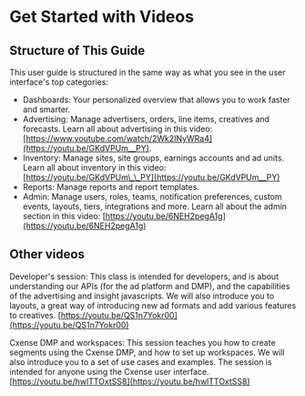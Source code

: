 # Get Started with Videos

## Structure of This Guide

This user guide is structured in the same way as what you see in the user interface's top categories: 

* Dashboards: Your personalized overview that allows you to work faster and smarter. 
* Advertising: Manage advertisers, orders, line items, creatives and forecasts. Learn all about advertising in this video: [https://www.youtube.com/watch/2Wk2INyWRa4](https://youtu.be/GKdVPUm__PY).
* Inventory: Manage sites, site groups, earnings accounts and ad units. Learn all about inventory in this video: [https://youtu.be/GKdVPUm\_\_PY](https://youtu.be/GKdVPUm__PY)
* Reports: Manage reports and report templates.
* Admin: Manage users, roles, teams, notification preferences, custom events, layouts, tiers, integrations and more. Learn all about the admin section in this video: [https://youtu.be/6NEH2pegA1g](https://youtu.be/6NEH2pegA1g)

## Other videos

Developer's session: This class is intended for developers, and is about understanding our APIs \(for the ad platform and DMP\), and the capabilities of the advertising and insight javascripts. We will also introduce you to layouts, a great way of introducing new ad formats and add various features to creatives. [https://youtu.be/QS1n7Yokr00](https://youtu.be/QS1n7Yokr00)

Cxense DMP and workspaces: This session teaches you how to create segments using the Cxense DMP, and how to set up workspaces. We will also introduce you to a set of use cases and examples. The session is intended for anyone using the Cxense user interface. [https://youtu.be/hwlTTOxtSS8](https://youtu.be/hwlTTOxtSS8)

